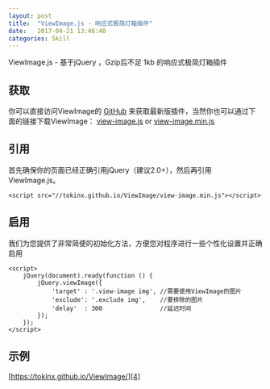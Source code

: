 ```yaml
---
layout: post
title:  "ViewImage.js - 响应式极简灯箱插件"
date:   2017-04-21 13:46:40
categories: Skill
---
```

ViewImage.js - 基于jQuery ，Gzip后不足 1kb 的响应式极简灯箱插件

## 获取 ##
你可以直接访问ViewImage的 [GitHub][1] 来获取最新版插件，当然你也可以通过下面的链接下载ViewImage：
[view-image.js][2] or [view-image.min.js][3]
## 引用 ##
首先确保你的页面已经正确引用jQuery（建议2.0+），然后再引用ViewImage.js。

    <script src="//tokinx.github.io/ViewImage/view-image.min.js"></script>

## 启用 ##
我们为您提供了非常简便的初始化方法，方便您对程序进行一些个性化设置并正确启用

    <script>
        jQuery(document).ready(function () {
            jQuery.viewImage({
                'target' : '.view-image img', //需要使用ViewImage的图片
                'exclude': '.exclude img',    //要排除的图片
                'delay'  : 300                //延迟时间
            });
        });
    </script>

## 示例 ##
[https://tokinx.github.io/ViewImage/][4]


  [1]: https://github.com/Tokinx/ViewImage
  [2]: https://tokinx.github.io/ViewImage/view-image.js
  [3]: https://tokinx.github.io/ViewImage/view-image.min.js
  [4]: https://tokinx.github.io/ViewImage/